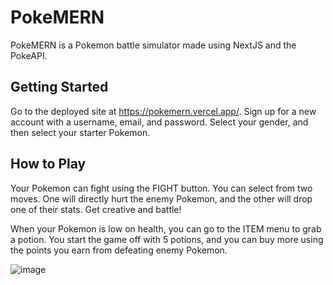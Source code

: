 # PokeMERN

PokeMERN is a Pokemon battle simulator made using NextJS and the PokeAPI.

## Getting Started

Go to the deployed site at https://pokemern.vercel.app/. Sign up for a new account with a username, email, and password. Select your gender, and then select your starter Pokemon.

## How to Play

Your Pokemon can fight using the FIGHT button. You can select from two moves. One will directly hurt the enemy Pokemon, and the other will drop one of their stats. Get creative and battle!

When your Pokemon is low on health, you can go to the ITEM menu to grab a potion. You start the game off with 5 potions, and you can buy more using the points you earn from defeating enemy Pokemon.

![image](/assets/ezgif-2-27eb846305.gif)
